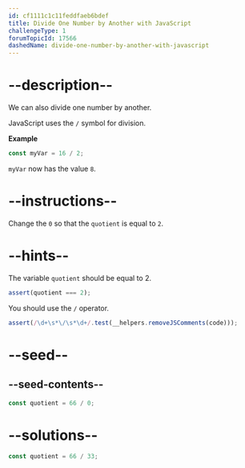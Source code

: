 ```yaml
---
id: cf1111c1c11feddfaeb6bdef
title: Divide One Number by Another with JavaScript
challengeType: 1
forumTopicId: 17566
dashedName: divide-one-number-by-another-with-javascript
---
```


# --description--

We can also divide one number by another.

JavaScript uses the `/` symbol for division.

**Example**

```js
const myVar = 16 / 2;
```

`myVar` now has the value `8`.
# --instructions--

Change the `0` so that the `quotient` is equal to `2`.

# --hints--

The variable `quotient` should be equal to 2.

```js
assert(quotient === 2);
```

You should use the `/` operator.

```js
assert(/\d+\s*\/\s*\d+/.test(__helpers.removeJSComments(code)));
```

# --seed--

## --seed-contents--

```js
const quotient = 66 / 0;
```

# --solutions--

```js
const quotient = 66 / 33;
```
